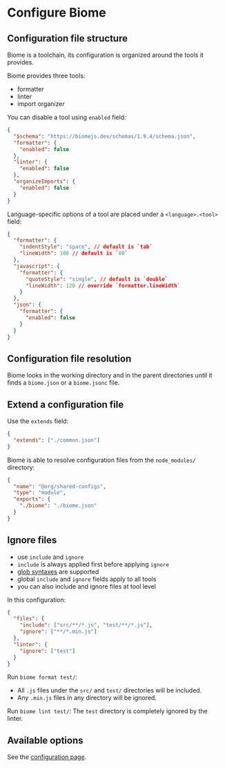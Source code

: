 # Configure Biome

## Configuration file structure

Biome is a toolchain, its configuration is organized around the tools it provides.

Biome provides three tools:
- formatter
- linter
- import organizer

You can disable a tool using `enabled` field:
```json
{
  "$schema": "https://biomejs.dev/schemas/1.9.4/schema.json",
  "formatter": {
    "enabled": false
  },
  "linter": {
    "enabled": false
  },
  "organizeImports": {
    "enabled": false
  }
}
```

Language-specific options of a tool are placed under a `<language>.<tool>` field:
```json
{
  "formatter": {
    "indentStyle": "space", // default is `tab`
    "lineWidth": 100 // default is `80`
  },
  "javascript": {
    "formatter": {
      "quoteStyle": "single", // default is `double`
      "lineWidth": 120 // override `formatter.lineWidth`
    }
  },
  "json": {
    "formatter": {
      "enabled": false
    }
  }
}
```


## Configuration file resolution

Biome looks in the working directory and in the parent directories until it finds a `biome.json` or a `biome.jsonc` file.


## Extend a configuration file

Use the `extends` field:
```json
{
  "extends": ["./common.json"]
}
```

Biome is able to resolve configuration files from the `node_modules/` directory:
```json
{
  "name": "@org/shared-configs",
  "type": "module",
  "exports": {
    "./biome": "./biome.json"
  }
}
```


## Ignore files

- use `include` and `ignore`
- `include` is always applied first before applying `ignore`
- [glob syntaxes](https://biomejs.dev/guides/configure-biome/#glob-syntax-explained) are supported
- global `include` and `ignore` fields apply to all tools
- you can also include and ignore files at tool level 

In this configuration:

```json
{
  "files": {
    "include": ["src/**/*.js", "test/**/*.js"],
    "ignore": ["**/*.min.js"]
  },
  "linter": {
    "ignore": ["test"]
  }
}
```

Run `biome format test/`:
- All `.js` files under the `src/` and `test/` directories will be included.
- Any `.min.js` files in any directory will be ignored.

Run `biome lint test/`: The `test` directory is completely ignored by the linter.


## Available options

See the [configuration page](https://biomejs.dev/reference/configuration/).
